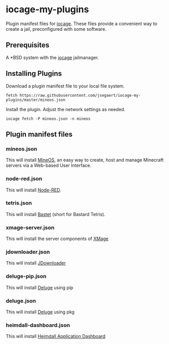 # iocage-my-plugins
Plugin manifest files for [iocage](https://github.com/iocage/iocage).  These files provide a convenient way to create a jail, preconfigured with some software.

## Prerequisites
A \*BSD system with the [iocage](https://github.com/iocage/iocage) jailmanager.

## Installing Plugins
Download a plugin manifest file to your local file system.
```
fetch https://raw.githubusercontent.com/jsegaert/iocage-my-plugins/master/mineos.json
```
Install the plugin.  Adjust the network settings as needed.
```
iocage fetch -P mineos.json -n mineos
```

## Plugin manifest files
### mineos.json
This will install [MineOS](https://minecraft.codeemo.com/mineoswiki/index.php?title=MineOS-node_(pkg_add)), an easy way to create, host and manage Minecraft servers via a Web-based User Interface.
### node-red.json
This will install [Node-RED](https://nodered.org/).
### tetris.json
This will install [Bastet](http://fph.altervista.org/prog/bastet.html) (short for Bastard Tetris).
### xmage-server.json
This will install the server components of [XMage](http://xmage.de/) 
### jdownloader.json
This will install [JDownloader](http://jdownloader.org/)
### deluge-pip.json
This will install [Deluge](https://www.deluge-torrent.org/) using pip
### deluge.json
This will install [Deluge](https://www.deluge-torrent.org/) using pkg
### heimdall-dashboard.json
This will install [Heimdall Application Dashboard](https://heimdall.site/)
